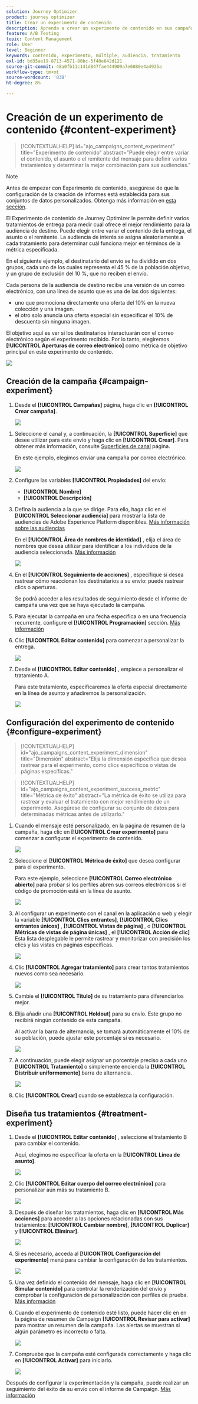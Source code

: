 ```yaml
---
solution: Journey Optimizer
product: journey optimizer
title: Crear un experimento de contenido
description: Aprenda a crear un experimento de contenido en sus campañas
feature: A/B Testing
topic: Content Management
role: User
level: Beginner
keywords: contenido, experimento, múltiple, audiencia, tratamiento
exl-id: bd35ae19-8713-4571-80bc-5f40e642d121
source-git-commit: 48a0fb11c141d847fae444909a7e6080e4a4935a
workflow-type: tm+mt
source-wordcount: '838'
ht-degree: 8%

---
```


# Creación de un experimento de contenido {#content-experiment}

>[!CONTEXTUALHELP]
>id="ajo_campaigns_content_experiment"
>title="Experimento de contenido"
>abstract="Puede elegir entre variar el contenido, el asunto o el remitente del mensaje para definir varios tratamientos y determinar la mejor combinación para sus audiencias."

>[!NOTE]
>
>Antes de empezar con Experimento de contenido, asegúrese de que la configuración de la creación de informes está establecida para sus conjuntos de datos personalizados. Obtenga más información en [esta sección](reporting-configuration.md).

El Experimento de contenido de Journey Optimizer le permite definir varios tratamientos de entrega para medir cuál ofrece el mejor rendimiento para la audiencia de destino. Puede elegir entre variar el contenido de la entrega, el asunto o el remitente. La audiencia de interés se asigna aleatoriamente a cada tratamiento para determinar cuál funciona mejor en términos de la métrica especificada.

En el siguiente ejemplo, el destinatario del envío se ha dividido en dos grupos, cada uno de los cuales representa el 45 % de la población objetivo, y un grupo de exclusión del 10 %, que no reciben el envío.

Cada persona de la audiencia de destino recibe una versión de un correo electrónico, con una línea de asunto que es una de las dos siguientes:

* uno que promociona directamente una oferta del 10% en la nueva colección y una imagen.
* el otro solo anuncia una oferta especial sin especificar el 10% de descuento sin ninguna imagen.

El objetivo aquí es ver si los destinatarios interactuarán con el correo electrónico según el experimento recibido. Por lo tanto, elegiremos **[!UICONTROL Aperturas de correo electrónico]** como métrica de objetivo principal en este experimento de contenido.

![](assets/content_experiment.png)

## Creación de la campaña {#campaign-experiment}

1. Desde el **[!UICONTROL Campañas]** página, haga clic en **[!UICONTROL Crear campaña]**.

   ![](assets/content_experiment_1.png)

<!--
1. In the **[!UICONTROL Properties]** section, choose your **[!UICONTROL Campaign type]**:

    * **[!UICONTROL Scheduled]**: designed to send marketing messages and can be executed immediately or at a specified date.

    * **[!UICONTROL API-Triggered]**: designed to send transactional messages, such as password reset notifications or cart abandonment reminders. 
    
        To execute an API-triggered campaign, you will need to make an API call. [Learn more](api-triggered-campaigns.md)
-->
1. Seleccione el canal y, a continuación, la **[!UICONTROL Superficie]** que desee utilizar para este envío y haga clic en **[!UICONTROL Crear]**. Para obtener más información, consulte [Superficies de canal](../configuration/channel-surfaces.md) página.

   En este ejemplo, elegimos enviar una campaña por correo electrónico.

   ![](assets/content_experiment_2.png)

1. Configure las variables **[!UICONTROL Propiedades]** del envío:
   * **[!UICONTROL Nombre]**
   * **[!UICONTROL Descripción]**

1. Defina la audiencia a la que se dirige. Para ello, haga clic en el **[!UICONTROL Seleccionar audiencia]** para mostrar la lista de audiencias de Adobe Experience Platform disponibles. [Más información sobre las audiencias](../audience/about-audiences.md)

   En el **[!UICONTROL Área de nombres de identidad]** , elija el área de nombres que desea utilizar para identificar a los individuos de la audiencia seleccionada. [Más información](get-started-experiment.md#content-experiment-work)

   ![](assets/content_experiment_16.png)

1. En el **[!UICONTROL Seguimiento de acciones]** , especifique si desea rastrear cómo reaccionan los destinatarios a su envío: puede rastrear clics o aperturas.

   Se podrá acceder a los resultados de seguimiento desde el informe de campaña una vez que se haya ejecutado la campaña.

1. Para ejecutar la campaña en una fecha específica o en una frecuencia recurrente, configure el **[!UICONTROL Programación]** sección. [Más información](create-campaign.md)

1. Clic **[!UICONTROL Editar contenido]** para comenzar a personalizar la entrega.

   ![](assets/content_experiment_17.png)

1. Desde el **[!UICONTROL Editar contenido]** , empiece a personalizar el tratamiento A.

   Para este tratamiento, especificaremos la oferta especial directamente en la línea de asunto y añadiremos la personalización.

   ![](assets/content_experiment_5.png)

## Configuración del experimento de contenido {#configure-experiment}

>[!CONTEXTUALHELP]
>id="ajo_campaigns_content_experiment_dimension"
>title="Dimensión"
>abstract="Elija la dimensión específica que desea rastrear para el experimento, como clics específicos o vistas de páginas específicas."

>[!CONTEXTUALHELP]
>id="ajo_campaigns_content_experiment_success_metric"
>title="Métrica de éxito"
>abstract="La métrica de éxito se utiliza para rastrear y evaluar el tratamiento con mejor rendimiento de un experimento. Asegúrese de configurar su conjunto de datos para determinadas métricas antes de utilizarlo."

1. Cuando el mensaje esté personalizado, en la página de resumen de la campaña, haga clic en **[!UICONTROL Crear experimento]** para comenzar a configurar el experimento de contenido.

   ![](assets/content_experiment_3.png)

1. Seleccione el **[!UICONTROL Métrica de éxito]** que desea configurar para el experimento.

   Para este ejemplo, seleccione **[!UICONTROL Correo electrónico abierto]** para probar si los perfiles abren sus correos electrónicos si el código de promoción está en la línea de asunto.

   ![](assets/content_experiment_11.png)

1. Al configurar un experimento con el canal en la aplicación o web y elegir la variable **[!UICONTROL Clics entrantes]**, **[!UICONTROL Clics entrantes únicos]** , **[!UICONTROL Vistas de página]** , o **[!UICONTROL Métricas de vistas de página únicas]** , el **[!UICONTROL Acción de clic]**  Esta lista desplegable le permite rastrear y monitorizar con precisión los clics y las vistas en páginas específicas.

   ![](assets/content_experiment_20.png)

1. Clic **[!UICONTROL Agregar tratamiento]** para crear tantos tratamientos nuevos como sea necesario.

   ![](assets/content_experiment_8.png)

1. Cambie el **[!UICONTROL Título]** de su tratamiento para diferenciarlos mejor.

1. Elija añadir una **[!UICONTROL Holdout]** para su envío. Este grupo no recibirá ningún contenido de esta campaña.

   Al activar la barra de alternancia, se tomará automáticamente el 10% de su población, puede ajustar este porcentaje si es necesario.

   ![](assets/content_experiment_12.png)

1. A continuación, puede elegir asignar un porcentaje preciso a cada uno **[!UICONTROL Tratamiento]** o simplemente encienda la **[!UICONTROL Distribuir uniformemente]** barra de alternancia.

   ![](assets/content_experiment_13.png)

1. Clic **[!UICONTROL Crear]** cuando se establezca la configuración.

## Diseña tus tratamientos {#treatment-experiment}

1. Desde el **[!UICONTROL Editar contenido]** , seleccione el tratamiento B para cambiar el contenido.

   Aquí, elegimos no especificar la oferta en la **[!UICONTROL Línea de asunto]**.

   ![](assets/content_experiment_18.png)

1. Clic **[!UICONTROL Editar cuerpo del correo electrónico]** para personalizar aún más su tratamiento B.

   ![](assets/content_experiment_9.png)

1. Después de diseñar los tratamientos, haga clic en **[!UICONTROL Más acciones]** para acceder a las opciones relacionadas con sus tratamientos: **[!UICONTROL Cambiar nombre]**, **[!UICONTROL Duplicar]** y **[!UICONTROL Eliminar]**.

   ![](assets/content_experiment_7.png)

1. Si es necesario, acceda al **[!UICONTROL Configuración del experimento]** menú para cambiar la configuración de los tratamientos.

   ![](assets/content_experiment_19.png)

1. Una vez definido el contenido del mensaje, haga clic en **[!UICONTROL Simular contenido]** para controlar la renderización del envío y comprobar la configuración de personalización con perfiles de prueba. [Más información](../email/preview.md)

1. Cuando el experimento de contenido esté listo, puede hacer clic en en la página de resumen de Campaign **[!UICONTROL Revisar para activar]** para mostrar un resumen de la campaña. Las alertas se muestran si algún parámetro es incorrecto o falta.

   ![](assets/content_experiment_15.png)

1. Compruebe que la campaña esté configurada correctamente y haga clic en **[!UICONTROL Activar]** para iniciarlo.

   ![](assets/content_experiment_14.png)

Después de configurar la experimentación y la campaña, puede realizar un seguimiento del éxito de su envío con el informe de Campaign. [Más información](../reports/campaign-global-report.md#experimentation-report)
